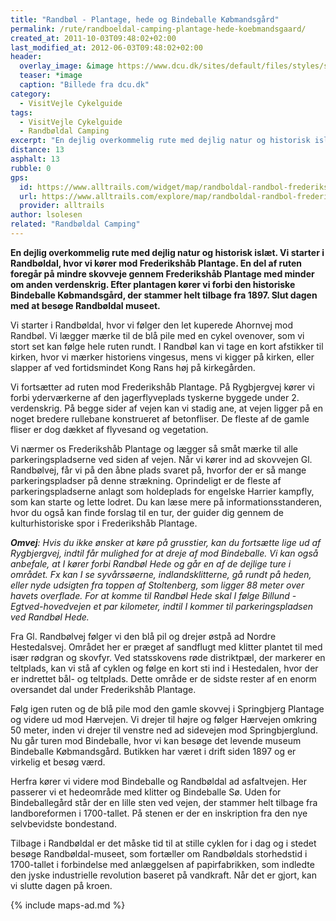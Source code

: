 ```yaml
---
title: "Randbøl - Plantage, hede og Bindeballe Købmandsgård"
permalink: /rute/randboeldal-camping-plantage-hede-koebmandsgaard/
created_at: 2011-10-03T09:48:02+02:00
last_modified_at: 2012-06-03T09:48:02+02:00
header:
  overlay_image: &image https://www.dcu.dk/sites/default/files/styles/slide/public/randboeldal.jpg?itok=HOYn2OGg
  teaser: *image
  caption: "Billede fra dcu.dk"
category:
  - VisitVejle Cykelguide
tags:
  - VisitVejle Cykelguide
  - Randbøldal Camping
excerpt: "En dejlig overkommelig rute med dejlig natur og historisk islæt"
distance: 13
asphalt: 13
rubble: 0
gps:
  id: https://www.alltrails.com/widget/map/randboldal-randbol-frederikshab-plantage-bindeballe-8ab9bb9
  url: https://www.alltrails.com/explore/map/randboldal-randbol-frederikshab-plantage-bindeballe-8ab9bb9
  provider: alltrails
author: lsolesen
related: "Randbøldal Camping"
---
```


**En dejlig overkommelig rute med dejlig natur og historisk islæt. Vi starter i Randbøldal, hvor vi kører mod Frederikshåb Plantage. En del af ruten foregår på mindre skovveje gennem Frederikshåb Plantage med minder om anden verdenskrig. Efter plantagen kører vi forbi den historiske Bindeballe Købmandsgård, der stammer helt tilbage fra 1897. Slut dagen med at besøge Randbøldal museet.**

Vi starter i Randbøldal, hvor vi følger den let kuperede Ahornvej mod Randbøl. Vi lægger mærke til de blå pile med en cykel ovenover, som vi stort set kan følge hele ruten rundt. I Randbøl kan vi tage en kort afstikker til kirken, hvor vi mærker historiens vingesus, mens vi kigger på kirken, eller slapper af ved fortidsmindet Kong Rans høj på kirkegården.

Vi fortsætter ad ruten mod Frederikshåb Plantage. På Rygbjergvej kører vi forbi yderværkerne af den jagerflyveplads tyskerne byggede under 2. verdenskrig. På begge sider af vejen kan vi stadig ane, at vejen ligger på en noget bredere rullebane konstrueret af betonfliser. De fleste af de gamle fliser er dog dækket af flyvesand og vegetation.

Vi nærmer os Frederikshåb Plantage og lægger så småt mærke til alle parkeringspladserne ved siden af vejen. Når vi kører ind ad skovvejen Gl. Randbølvej, får vi på den åbne plads svaret på, hvorfor der er så mange parkeringspladser på denne strækning. Oprindeligt er de fleste af parkeringspladserne anlagt som holdeplads for engelske Harrier kampfly, som kan starte og lette lodret. Du kan læse mere på informationsstanderen, hvor du også kan finde forslag til en tur, der guider dig gennem de kulturhistoriske spor i Frederikshåb Plantage.

_**Omvej**: Hvis du ikke ønsker at køre på grusstier, kan du fortsætte lige ud af Rygbjergvej, indtil får mulighed for at dreje af mod Bindeballe. Vi kan også anbefale, at I kører forbi Randbøl Hede og går en af de dejlige ture i området. Fx kan I se syvårssøerne, indlandsklitterne, gå rundt på heden, eller nyde udsigten fra toppen af Stoltenberg, som ligger 88 meter over havets overflade. For at komme til Randbøl Hede skal I følge Billund - Egtved-hovedvejen et par kilometer, indtil I kommer til parkeringspladsen ved Randbøl Hede._

Fra Gl. Randbølvej følger vi den blå pil og drejer østpå ad Nordre Hestedalsvej. Området her er præget af sandflugt med klitter plantet til med især rødgran og skovfyr. Ved statsskovens røde distriktpæl, der markerer en teltplads, kan vi stå af cyklen og følge en kort sti ind i Hestedalen, hvor der er indrettet bål- og teltplads. Dette område er de sidste rester af en enorm oversandet dal under Frederikshåb Plantage.

Følg igen ruten og de blå pile mod den gamle skovvej i Springbjerg Plantage og videre ud mod Hærvejen. Vi drejer til højre og følger Hærvejen omkring 50 meter, inden vi drejer til venstre ned ad sidevejen mod Springbjerglund. Nu går turen mod Bindeballe, hvor vi kan besøge det levende museum Bindeballe Købmandsgård. Butikken har været i drift siden 1897 og er virkelig et besøg værd.

Herfra kører vi videre mod Bindeballe og Randbøldal ad asfaltvejen. Her passerer vi et hedeområde med klitter og Bindeballe Sø. Uden for Bindeballegård står der en lille sten ved vejen, der stammer helt tilbage fra landboreformen i 1700-tallet. På stenen er der en inskription fra den nye selvbevidste bondestand. 

Tilbage i Randbøldal er det måske tid til at stille cyklen for i dag og i stedet besøge Randbøldal-museet, som fortæller om Randbøldals storhedstid i 1700-tallet i forbindelse med anlæggelsen af papirfabrikken, som indledte den jyske industrielle revolution baseret på vandkraft. Når det er gjort, kan vi slutte dagen på kroen.

{% include maps-ad.md %}
